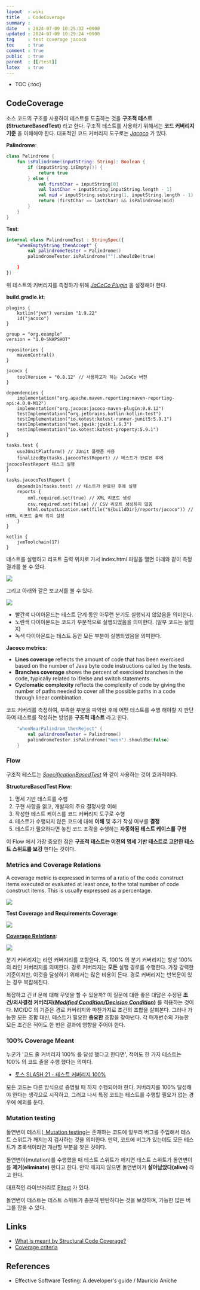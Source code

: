```yaml
---
layout  : wiki
title   : CodeCoverage
summary : 
date    : 2024-07-09 10:25:32 +0900
updated : 2024-07-09 10:29:24 +0900
tag     : test coverage jacoco
toc     : true
comment : true
public  : true
parent  : [[/test]]
latex   : true
---
```

* TOC
{:toc}

## CodeCoverage

소스 코드의 구조를 사용하여 테스트를 도출하는 것을 __구조적 테스트(StructureBasedTest)__ 라고 한다.
구조적 테스트를 사용하기 위해서는 __코드 커버리지 기준__ 을 이해해야 한다. 대표적인 코드 커버리지 도구로는 _[Jacoco](https://www.baeldung.com/jacoco)_ 가 있다.

__Palindrome__:

```kotlin
class Palindrome {
    fun isPalindrome(inputString: String): Boolean {
        if (inputString.isEmpty()) {
            return true
        } else {
            val firstChar = inputString[0]
            val lastChar = inputString[inputString.length - 1]
            val mid = inputString.substring(1, inputString.length - 1)
            return (firstChar == lastChar) && isPalindrome(mid)
        }
    }
}
```

__Test__:

```kotlin
internal class PalindromeTest : StringSpec({
    "whenEmptyString_thenAccept" {
        val palindromeTester = Palindrome()
        palindromeTester.isPalindrome("").shouldBe(true)

    }
})
```

위 테스트의 커버리지를 측정하기 위해 _[JaCoCo Plugin](https://docs.gradle.org/current/userguide/jacoco_plugin.html)_ 을 설정해야 한다.

__build.gradle.kt__:

```
plugins {
    kotlin("jvm") version "1.9.22"
    id("jacoco")
}

group = "org.example"
version = "1.0-SNAPSHOT"

repositories {
    mavenCentral()
}

jacoco {
    toolVersion = "0.8.12" // 사용하고자 하는 JaCoCo 버전
}

dependencies {
    implementation("org.apache.maven.reporting:maven-reporting-api:4.0.0-M12")
    implementation("org.jacoco:jacoco-maven-plugin:0.8.12")
    testImplementation("org.jetbrains.kotlin:kotlin-test")
    testImplementation("io.kotest:kotest-runner-junit5:5.9.1")
    testImplementation("net.jqwik:jqwik:1.6.3")
    testImplementation("io.kotest:kotest-property:5.9.1")
}

tasks.test {
    useJUnitPlatform() // JUnit 플랫폼 사용
    finalizedBy(tasks.jacocoTestReport) // 테스트가 완료된 후에 jacocoTestReport 태스크 실행
}

tasks.jacocoTestReport {
    dependsOn(tasks.test) // 테스트가 완료된 후에 실행
    reports {
        xml.required.set(true) // XML 리포트 생성
        csv.required.set(false) // CSV 리포트 생성하지 않음
        html.outputLocation.set(file("${buildDir}/reports/jacoco")) // HTML 리포트 출력 위치 설정
    }
}

kotlin {
    jvmToolchain(17)
}
```

테스트를 실행하고 리포트 출력 위치로 가서 index.html 파일을 열면 아래와 같이 측정 결과를 볼 수 있다.

![](/resource/wiki/test-coverage/jacoco-1.png)

그리고 아래와 같은 보고서를 볼 수 있다.

![](/resource/wiki/test-coverage/jacoco-2.png)

- 빨간색 다이아몬드는 테스트 단계 동안 아무런 분기도 실행되지 않았음을 의미한다.
- 노란색 다이아몬드는 코드가 부분적으로 실행되었음을 의미한다. (일부 코드는 실행 X)
- 녹색 다이아몬드는 테스트 동안 모든 부분이 실행되었음을 의미한다.

__Jacoco metrics__:

- __Lines coverage__ reflects the amount of code that has been exercised based on the number of Java byte code instructions called by the tests.
- __Branches coverage__ shows the percent of exercised branches in the code, typically related to if/else and switch statements.
- __Cyclomatic complexity__ reflects the complexity of code by giving the number of paths needed to cover all the possible paths in a code through linear combination.

코드 커버리를 측정하여, 부족한 부분을 파악한 후에 어떤 테스트를 수행 해야할 지 판단하여 테스트를 작성하는 방법을 __구조적 테스트__ 라고 한다.

```kotlin
    "whenNearPalindrom_thenReject" {
        val palindromeTester = Palindrome()
        palindromeTester.isPalindrome("neon").shouldBe(false)
    }
```

### Flow

구조적 테스트는 _[SpecificationBasedTest](https://baekjungho.github.io/wiki/test/test-specification-based-test/)_ 와 같이 사용하는 것이 효과적이다.

__StructureBasedTest Flow__:

1. 명세 기반 테스트를 수행
2. 구현 사항을 읽고, 개발자의 주요 결정사항 이해
3. 작성한 테스트 케이스를 코드 커버리지 도구로 수행
4. 테스트가 수행되지 않은 코드에 대해 __이해__ 및 추가 작성 여부를 __결정__
5. 테스트가 필요하다면 놓친 코드 조각을 수행하는 __자동화된 테스트 케이스를 구현__

이 Flow 에서 가장 중요한 점은 __구조적 테스트는 이전의 명세 기반 테스트로 고안한 테스트 스위트를 보강__ 한다는 것이다.

### Metrics and Coverage Relations

A coverage metric is expressed in terms of a ratio of the code construct items executed or evaluated at least once, to the total number of code construct items. This is usually expressed as a percentage.

![](/resource/wiki/test-coverage/coverage-percent.png)

__Test Coverage and Requirements Coverage__:

![](/resource/wiki/test-coverage/coverage-1.png)

__[Coverage Relations](https://itwiki.kr/w/%EC%86%8C%ED%94%84%ED%8A%B8%EC%9B%A8%EC%96%B4_%ED%85%8C%EC%8A%A4%ED%8A%B8_%EB%B3%80%EA%B2%BD_%EC%A1%B0%EA%B1%B4/%EA%B2%B0%EC%A0%95_%EC%BB%A4%EB%B2%84%EC%A7%80%EB%A6%AC)__:

![](/resource/wiki/test-coverage/coverage-relations.png)

분기 커버리지는 라인 커버지리를 포함한다. 즉, 100% 의 분기 커버리지는 항상 100% 의 라인 커버리지를 의미한다.
경로 커버리지는 __모든__ 실행 경로를 수행한다. 가장 강력한 기준이지만, 이것을 달성하기 위해서는 많은 비용이 든다.
경로 커버리지는 반복문이 있는 경우 복잡해진다.

복잡하고 긴 if 문에 대해 무엇을 할 수 있을까? 이 질문에 대한 좋은 대답은 수정된 __조건/의사결정 커버리지(_[Modified Condition/Decision Condition](https://en.wikipedia.org/wiki/Modified_condition/decision_coverage)_)__ 를 적용하는 것이다.
MC/DC 의 기준은 경로 커버리지와 마찬가지로 조건의 조합을 살펴본다. 그러나 가능한 모든 조합 대신, 테스트가 필요한 __중요한__ 조합을 찾아낸다.
각 매개변수의 가능한 모든 조건은 적어도 한 번은 결과에 영향을 주어야 한다.

### 100% Coverage Meant

누군가 '코드 줄 커버리지 100% 를 달성 했다고 한다면', 적어도 한 가지 테스트는 100% 의 코드 줄을 수행 했다는 의미다.

- [토스 SLASH 21 - 테스트 커버리지 100%](https://www.youtube.com/watch?v=jdlBu2vFv58&t=1s)

모든 코드는 다른 방식으로 증명될 때 까지 수행되어야 한다. 커버리지를 100% 달성해야 한다는 생각으로 시작하고, 그러고 나서 특정 코드는 테스트를 수행할 필요가 없는 경우에 예외를 둔다.

### Mutation testing

돌연변이 테스트(_[Mutation testing](https://en.wikipedia.org/wiki/Mutation_testing_)는 존재하는 코드에 일부러 버그를 주입해서 테스트 스위트가 깨지는지 검사하는 것을 의미한다.
만약, 코드에 버그가 있는데도 모든 테스트가 초록색이라면 개선할 부분을 찾은 것이다.

돌연변이(mutation)를 수행했을 때 테스트 스위트가 깨지면 테스트 스위트가 돌연변이를 __제거(eliminate)__ 한다고 한다. 만약 깨지지 않으면 돌연변이가 __살아남았다(alive)__ 라고 한다.

대표적인 라이브러리로 [Pitest](https://pitest.org/) 가 있다.

돌연변이 테스트는 테스트 스위트가 충분히 탄탄하다는 것을 보장하며, 가능한 많은 버그를 잡을 수 있다.

## Links

- [What is meant by Structural Code Coverage?](https://www.qa-systems.com/blog/what-is-meant-by-structural-code-coverage/)
- [Coverage criteria](https://en.wikipedia.org/wiki/Code_coverage)

## References

- Effective Software Testing: A developer's guide / Mauricio Aniche